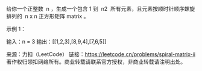 给你一个正整数  n ，生成一个包含 1 到  n2  所有元素，且元素按顺时针顺序螺旋排列的  n x n 正方形矩阵 matrix 。

示例 1：

输入：n = 3
输出：[[1,2,3],[8,9,4],[7,6,5]]

来源：力扣（LeetCode）
链接：https://leetcode.cn/problems/spiral-matrix-ii
著作权归领扣网络所有。商业转载请联系官方授权，非商业转载请注明出处。
